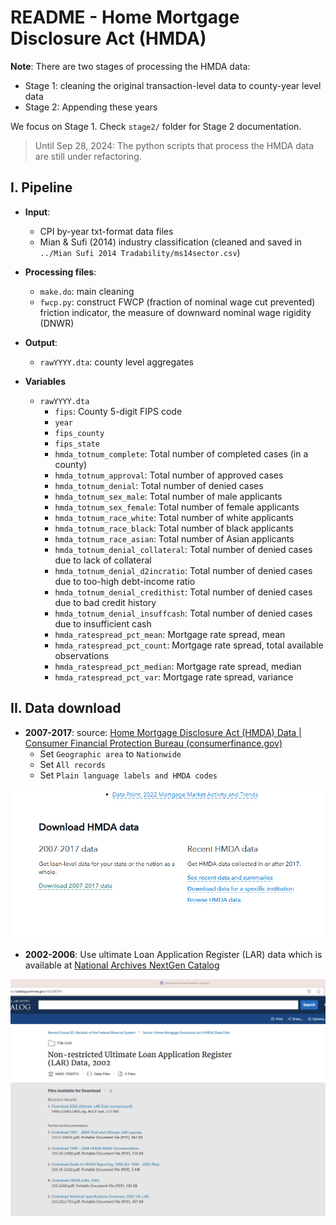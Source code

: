 # README - Home Mortgage Disclosure Act (HMDA)

**Note**: There are two stages of processing the HMDA data:

- Stage 1: cleaning the original transaction-level data to county-year level data
- Stage 2: Appending these years

We focus on Stage 1. Check `stage2/` folder for Stage 2 documentation.

> Until Sep 28, 2024: The python scripts that process the HMDA data are still under refactoring.

## I. Pipeline

* **Input**:
    * CPI by-year txt-format data files
    * Mian & Sufi (2014) industry classification (cleaned and saved in `../Mian Sufi 2014 Tradability/ms14sector.csv`)
* **Processing files**:
    * `make.do`: main cleaning
    * `fwcp.py`: construct FWCP (fraction of nominal wage cut prevented) friction indicator, the measure of downward nominal wage rigidity (DNWR)
* **Output**: 
    * `rawYYYY.dta`: county level aggregates
    
* **Variables**
    * `rawYYYY.dta`
        * `fips`: County 5-digit FIPS code
        * `year`
        * `fips_county`
        * `fips_state`
        * `hmda_totnum_complete`: Total number of completed cases (in a county)
        * `hmda_totnum_approval`: Total number of approved cases
        * `hmda_totnum_denial`: Total number of denied cases
        * `hmda_totnum_sex_male`: Total number of male applicants
        * `hmda_totnum_sex_female`: Total number of female applicants
        * `hmda_totnum_race_white`: Total number of white applicants
        * `hmda_totnum_race_black`: Total number of black applicants
        * `hmda_totnum_race_asian`: Total number of Asian applicants
        * `hmda_totnum_denial_collateral`: Total number of denied cases due to lack of collateral
        * `hmda_totnum_denial_d2incratio`: Total number of denied cases due to too-high debt-income ratio
        * `hmda_totnum_denial_credithist`: Total number of denied cases due to bad credit history
        * `hmda_totnum_denial_insuffcash`: Total number of denied cases due to insufficient cash
        * `hmda_ratespread_pct_mean`: Mortgage rate spread, mean
        * `hmda_ratespread_pct_count`: Mortgage rate spread, total available observations
        * `hmda_ratespread_pct_median`: Mortgage rate spread, median
        * `hmda_ratespread_pct_var`: Mortgage rate spread, variance

## II. Data download

* **2007-2017**: source: [Home Mortgage Disclosure Act (HMDA) Data | Consumer Financial Protection Bureau (consumerfinance.gov)](https://www.consumerfinance.gov/data-research/hmda/)
    * Set `Geographic area` to `Nationwide`
    * Set `All records`
    * Set `Plain language labels and HMDA codes`

<img src="data%20source%201.png" alt="data source 1" style="zoom:75%;" />

* **2002-2006**: Use ultimate Loan Application Register (LAR) data which is available at [National Archives NextGen Catalog](https://catalog.archives.gov/id/2580741)

<img src="data%20source%202.png" alt="data source 2" style="zoom:75%;" />

